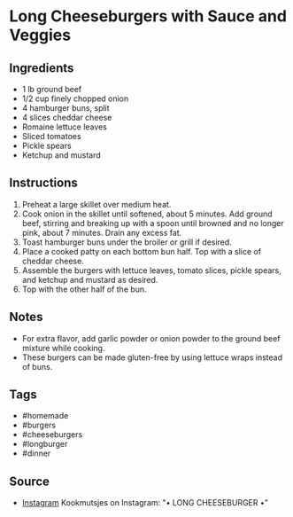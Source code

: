  # Long Cheeseburgers with Sauce and Veggies

## Ingredients

- 1 lb ground beef
- 1/2 cup finely chopped onion
- 4 hamburger buns, split
- 4 slices cheddar cheese
- Romaine lettuce leaves
- Sliced tomatoes
- Pickle spears
- Ketchup and mustard

## Instructions

1. Preheat a large skillet over medium heat.
2. Cook onion in the skillet until softened, about 5 minutes. Add ground beef, stirring and breaking up with a spoon until browned and no longer pink, about 7 minutes. Drain any excess fat.
3. Toast hamburger buns under the broiler or grill if desired.
4. Place a cooked patty on each bottom bun half. Top with a slice of cheddar cheese.
5. Assemble the burgers with lettuce leaves, tomato slices, pickle spears, and ketchup and mustard as desired.
6. Top with the other half of the bun.

## Notes

- For extra flavor, add garlic powder or onion powder to the ground beef mixture while cooking.
- These burgers can be made gluten-free by using lettuce wraps instead of buns.

## Tags

- #homemade
- #burgers
- #cheeseburgers
- #longburger
- #dinner

## Source

- [Instagram](https://www.instagram.com/p/C3ko08wswnQ) Kookmutsjes on Instagram: "• LONG CHEESEBURGER •"